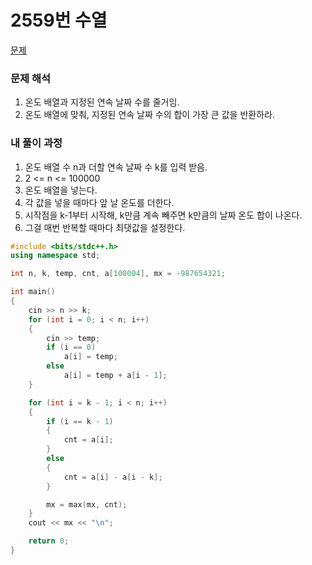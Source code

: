# 2559번 수열

[문제](https://www.acmicpc.net/problem/2559)

### 문제 해석

1. 온도 배열과 지정된 연속 날짜 수를 줄거임.
2. 온도 배열에 맞춰, 지정된 연속 날짜 수의 합이 가장 큰 값을 반환하라.

### 내 풀이 과정

1. 온도 배열 수 n과 더할 연속 날짜 수 k를 입력 받음.
2. 2 <= n <= 100000
3. 온도 배열을 넣는다.
4. 각 값을 넣을 때마다 앞 날 온도를 더한다.
5. 시작점을 k-1부터 시작해, k만큼 계속 빼주면 k만큼의 날짜 온도 합이 나온다.
6. 그걸 매번 반복할 때마다 최댓값을 설정한다.

```c++
#include <bits/stdc++.h>
using namespace std;

int n, k, temp, cnt, a[100004], mx = -987654321;

int main()
{
    cin >> n >> k;
    for (int i = 0; i < n; i++)
    {
        cin >> temp;
        if (i == 0)
            a[i] = temp;
        else
            a[i] = temp + a[i - 1];
    }

    for (int i = k - 1; i < n; i++)
    {
        if (i == k - 1)
        {
            cnt = a[i];
        }
        else
        {
            cnt = a[i] - a[i - k];
        }

        mx = max(mx, cnt);
    }
    cout << mx << "\n";

    return 0;
}
```

